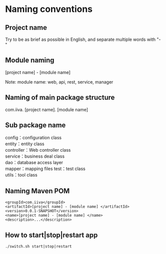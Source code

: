 # Naming conventions  

## Project name  
Try to be as brief as possible in English, and separate multiple words with "-"  

## Module naming  
[project name] - [module name]  

Note: module name: web, api, rest, service, manager  

## Naming of main package structure  
com.iiva. [project name]. [module name]  

## Sub package name  
config：configuration class  
entity：entity class  
controller：Web controller class  
service：business deal class  
dao：database access layer   
mapper：mapping files
test：test class  
utils：tool class  

## Naming Maven POM
```
<groupId>com.iiva</groupId>  
<artifactId>[project name] - [module name] </artifactId>  
<version>0.0.1-SNAPSHOT</version>  
<name>[project name] - [module name] </name>  
<description>...</description>  
```
## How to start|stop|restart app
```
./switch.sh start|stop|restart
```
